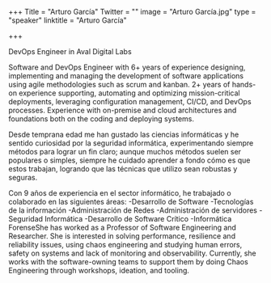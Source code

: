 ﻿+++
Title = "Arturo García"
Twitter = ""
image = "Arturo García.jpg"
type = "speaker"
linktitle = "Arturo García"

+++

DevOps Engineer in Aval Digital Labs

Software and DevOps Engineer with 6+ years of experience designing, implementing and managing the development of software applications using agile methodologies such as scrum and kanban. 2+ years of hands-on experience supporting, automating and optimizing mission-critical deployments, leveraging configuration management, CI/CD, and DevOps processes. Experience with on-premise and cloud architectures and foundations both on the coding and deploying systems. 

Desde temprana edad me han gustado las ciencias informáticas y he sentido curiosidad por la seguridad informática, experimentando siempre métodos para lograr un fin claro; aunque muchos métodos suelen ser populares o simples, siempre he cuidado aprender a fondo cómo es que estos trabajan, logrando que las técnicas que utilizo sean robustas y seguras.

Con 9 años de experiencia en el sector informático, he trabajado o colaborado en las siguientes áreas:
-Desarrollo de Software
-Tecnologías de la información
-Administración de Redes
-Administración de servidores
-Seguridad Informática
-Desarrollo de Software Crítico
-Informática ForenseShe has worked as a Professor of Software Engineering and Researcher. She is interested in solving performance, resilience and reliability issues, using chaos engineering and studying human errors, safety on systems and lack of monitoring and observability. Currently, she works with the software-owning teams to support them by doing Chaos Engineering through workshops, ideation, and tooling. 
